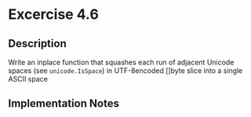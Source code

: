 # Excercise 4.6

## Description

Write an inplace function that squashes each run of adjacent Unicode spaces
(see `unicode.IsSpace`) in UTF-8encoded []byte slice into a single ASCII space

## Implementation Notes
